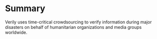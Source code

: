 # Summary
 Verily uses time-critical crowdsourcing to verify information
        during major disasters on behalf of humanitarian organizations and media groups worldwide.

